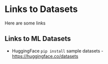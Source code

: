 # Links to Datasets

Here are some links

## Links to ML Datasets
- HuggingFace `pip install` sample datasets - https://huggingface.co/datasets
